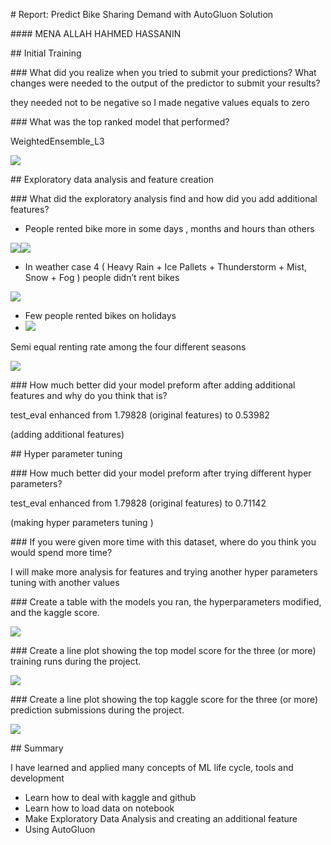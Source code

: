 ﻿\# Report: Predict Bike Sharing Demand with AutoGluon Solution

\#### MENA ALLAH HAHMED HASSANIN

\## Initial Training

\### What did you realize when you tried to submit your predictions? What changes were needed to the output of the predictor to submit your results?

they needed not to be negative so I made negative values equals to zero

\### What was the top ranked model that performed?

WeightedEnsemble\_L3

![](Aspose.Words.147c1b18-3cc6-4b36-a06d-885a6d338f48.001.png)



\## Exploratory data analysis and feature creation

\### What did the exploratory analysis find and how did you add additional features?

- People rented bike more in some days , months and hours than others 

![](Aspose.Words.147c1b18-3cc6-4b36-a06d-885a6d338f48.002.png)![](Aspose.Words.147c1b18-3cc6-4b36-a06d-885a6d338f48.003.png)


- In weather case 4 ( Heavy Rain + Ice Pallets + Thunderstorm + Mist, Snow + Fog ) people didn’t rent bikes 

![](Aspose.Words.147c1b18-3cc6-4b36-a06d-885a6d338f48.004.png)

- Few people rented bikes on holidays 
- ![](Aspose.Words.147c1b18-3cc6-4b36-a06d-885a6d338f48.005.png)

Semi equal renting rate among the four different seasons 

![](Aspose.Words.147c1b18-3cc6-4b36-a06d-885a6d338f48.006.png)

\### How much better did your model preform after adding additional features and why do you think that is?

test\_eval enhanced from 1.79828 (original features) to 0.53982 

(adding additional features)


\## Hyper parameter tuning

\### How much better did your model preform after trying different hyper parameters?

test\_eval enhanced from 1.79828 (original features) to 0.71142

(making hyper parameters tuning )

\### If you were given more time with this dataset, where do you think you would spend more time?

I will make more analysis for features and trying another hyper parameters tuning with another values 


\### Create a table with the models you ran, the hyperparameters modified, and the kaggle score.

![](Aspose.Words.147c1b18-3cc6-4b36-a06d-885a6d338f48.007.png)

\### Create a line plot showing the top model score for the three (or more) training runs during the project.

![](Aspose.Words.147c1b18-3cc6-4b36-a06d-885a6d338f48.008.png)

\### Create a line plot showing the top kaggle score for the three (or more) prediction submissions during the project.

![](Aspose.Words.147c1b18-3cc6-4b36-a06d-885a6d338f48.009.png)

\## Summary

I have learned and applied many concepts of ML life cycle, tools and development 

- Learn how to deal with kaggle and github
- Learn how to load data on notebook
- Make Exploratory Data Analysis and creating an additional feature
- Using AutoGluon
